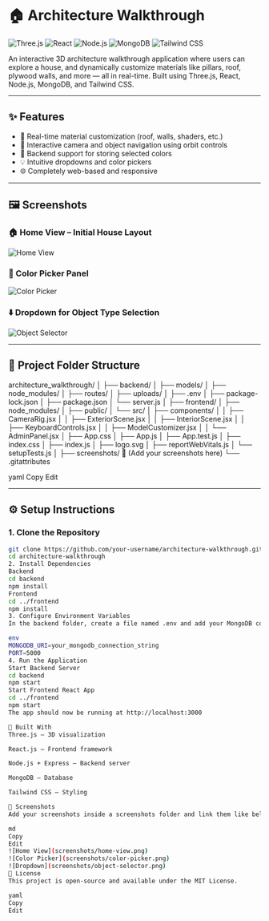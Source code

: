 # 🏠 Architecture Walkthrough

![Three.js](https://img.shields.io/badge/3D-Three.js-green)
![React](https://img.shields.io/badge/Frontend-React-blue)
![Node.js](https://img.shields.io/badge/Backend-Node.js-yellow)
![MongoDB](https://img.shields.io/badge/Database-MongoDB-brightgreen)
![Tailwind CSS](https://img.shields.io/badge/Styling-TailwindCSS-06B6D4)

An interactive 3D architecture walkthrough application where users can explore a house, 
and dynamically customize materials like pillars, roof, plywood walls, and more — all in 
real-time. Built using Three.js, React, Node.js, MongoDB, and Tailwind CSS.

---------------------------------------------------------------------------------------------------------------

## ✨ Features

- 🎨 Real-time material customization (roof, walls, shaders, etc.)
- 🧭 Interactive camera and object navigation using orbit controls
- 💾 Backend support for storing selected colors
- 💡 Intuitive dropdowns and color pickers
- 🌐 Completely web-based and responsive

---

## 🖼️ Screenshots

### 🏠 Home View – Initial House Layout
![Home View](screenshots/home-view.png)

### 🎨 Color Picker Panel
![Color Picker](screenshots/color-picker.png)

### ⬇️ Dropdown for Object Type Selection
![Object Selector](screenshots/object-selector.png)

-------------------------------------------------------------

## 📁 Project Folder Structure
architecture_walkthrough/
│
├── backend/
│ ├── models/
│ ├── node_modules/
│ ├── routes/
│ ├── uploads/
│ ├── .env
│ ├── package-lock.json
│ ├── package.json
│ └── server.js
│
├── frontend/
│ ├── node_modules/
│ ├── public/
│ └── src/
│ ├── components/
│ │ ├── CameraRig.jsx
│ │ ├── ExteriorScene.jsx
│ │ ├── InteriorScene.jsx
│ │ ├── KeyboardControls.jsx
│ │ ├── ModelCustomizer.jsx
│ │ └── AdminPanel.jsx
│ ├── App.css
│ ├── App.js
│ ├── App.test.js
│ ├── index.css
│ ├── index.js
│ ├── logo.svg
│ ├── reportWebVitals.js
│ └── setupTests.js
│
├── screenshots/ 📸 (Add your screenshots here)
└── .gitattributes

yaml
Copy
Edit

---

## ⚙️ Setup Instructions

### 1. Clone the Repository

```bash
git clone https://github.com/your-username/architecture-walkthrough.git
cd architecture-walkthrough
2. Install Dependencies
Backend
cd backend
npm install
Frontend
cd ../frontend
npm install
3. Configure Environment Variables
In the backend folder, create a file named .env and add your MongoDB connection string:

env
MONGODB_URI=your_mongodb_connection_string
PORT=5000
4. Run the Application
Start Backend Server
cd backend
npm start
Start Frontend React App
cd ../frontend
npm start
The app should now be running at http://localhost:3000

🧠 Built With
Three.js – 3D visualization

React.js – Frontend framework

Node.js + Express – Backend server

MongoDB – Database

Tailwind CSS – Styling

📸 Screenshots
Add your screenshots inside a screenshots folder and link them like below:

md
Copy
Edit
![Home View](screenshots/home-view.png)
![Color Picker](screenshots/color-picker.png)
![Dropdown](screenshots/object-selector.png)
🪪 License
This project is open-source and available under the MIT License.

yaml
Copy
Edit


